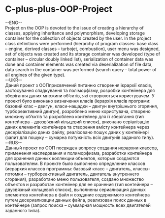 # C-plus-plus-OOP-Project
--ENG--
<br>
Project on the OOP is devoted to the issue of creating a hierarchy of classes, applying inheritance and polymorphism, developing storage container for the collection of objects created by the user. In the project class definitions were performed (hierarchy of program classes: base class – engine, derived classes – turbojet, combustion), user menu was designed, set of objects was created and its storage container was developed (type of container – circular doubly linked list), serialization of container data was done and container elements was created via deserialization of file data, data search in the container was performed (search query – total power of all engines of the given type).
<br>
--UKR--
<br>
Даний проект з ООПприсвячений питанню створення ієрархії класів, застосування спадкування та поліморфізму, розробки контейнера для зберігання даних множини об’єктів, які створюються користувачем. У проекті було виконано визначення класів (ієрархія класів програми: базовий клас – двигун, класи-нащадки – двигун внутрішнього згоряння, турбореактивний двигун), розроблено меню користувача, створено множину об’єктів та розроблено контейнер для її зберігання (тип контейнера – двозв’язний кільцевий список), виконано серіалізацію даних елементів контейнера та створення вмісту контейнера через десеріалізацію даних файлу, реалізовано пошук даних у контейнері (запит для пошуку – сумарна потужність всіх двигунів заданого типу).
<br>
--RUS--
<br>
Данный проект по ООП посвящен вопросу создания иерархии классов, применения наследования и полиморфизма, разработки контейнера для хранения данных коллекции объектов, которые создаются пользователем. В проекте было выполнено определение классов (иерархия классов программы: базовый класс – двигатель, классы-потомки – турбореактивный двигатель, двигатель внутреннего сгорания), разработано меню пользователя, создано множество объектов и разработан контейнер для ее хранения (тип контейнера – двусвязный кольцевой список), выполнены сериализация данных элементов контейнера в файл и создание содержимого контейнера путем десериализации данных файла, реализован поиск данных в контейнере (запрос поиска – суммарная мощность всех двигателей заданного типа).
